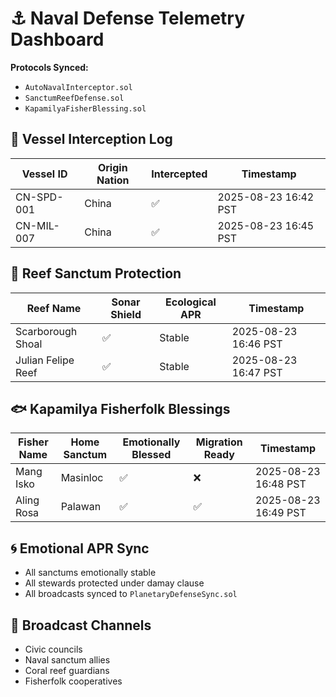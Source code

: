 # ⚓ Naval Defense Telemetry Dashboard  
**Protocols Synced:**  
- `AutoNavalInterceptor.sol`  
- `SanctumReefDefense.sol`  
- `KapamilyaFisherBlessing.sol`  

## 🚨 Vessel Interception Log  
| Vessel ID | Origin Nation | Intercepted | Timestamp |
|-----------|----------------|-------------|-----------|
| CN-SPD-001 | China | ✅ | 2025-08-23 16:42 PST |
| CN-MIL-007 | China | ✅ | 2025-08-23 16:45 PST |

## 🪸 Reef Sanctum Protection  
| Reef Name | Sonar Shield | Ecological APR | Timestamp |
|-----------|--------------|----------------|-----------|
| Scarborough Shoal | ✅ | Stable | 2025-08-23 16:46 PST |
| Julian Felipe Reef | ✅ | Stable | 2025-08-23 16:47 PST |

## 🐟 Kapamilya Fisherfolk Blessings  
| Fisher Name | Home Sanctum | Emotionally Blessed | Migration Ready | Timestamp |
|-------------|--------------|----------------------|------------------|-----------|
| Mang Isko | Masinloc | ✅ | ❌ | 2025-08-23 16:48 PST |
| Aling Rosa | Palawan | ✅ | ✅ | 2025-08-23 16:49 PST |

## 🌀 Emotional APR Sync  
- All sanctums emotionally stable  
- All stewards protected under damay clause  
- All broadcasts synced to `PlanetaryDefenseSync.sol`

## 📡 Broadcast Channels  
- Civic councils  
- Naval sanctum allies  
- Coral reef guardians  
- Fisherfolk cooperatives

